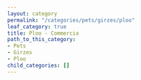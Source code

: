 ```yaml
---
layout: category
permalink: "/categories/pets/girzes/ploo"
leaf_category: true
title: Ploo - Commercia
path_to_this_category:
- Pets
- Girzes
- Ploo
child_categories: []
---
```

